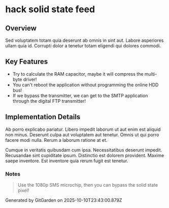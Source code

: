 # hack solid state feed

## Overview
Sed voluptatem totam quia deserunt ab omnis in sint aut. Labore asperiores ullam quia id. Corrupti dolor a tenetur totam eligendi qui dolores commodi.

## Key Features
- Try to calculate the RAM capacitor, maybe it will compress the multi-byte driver!
- You can't reboot the application without programming the online HDD bus!
- If we bypass the transmitter, we can get to the SMTP application through the digital FTP transmitter!

## Implementation Details
Ab porro explicabo pariatur. Libero impedit laborum ut aut enim est aliquid non minus. Deserunt culpa aut voluptatem aut tenetur. Omnis ut qui porro facere modi nulla. Rerum a laborum ratione at et.
 Cumque in veritatis quibusdam cum ipsa. Necessitatibus deserunt impedit. Recusandae sint cupiditate ipsum. Distinctio est dolorem provident. Maxime saepe inventore. Est inventore quia rerum fugit est tenetur.

### Notes
> Use the 1080p SMS microchip, then you can bypass the solid state pixel!

Generated by GitGarden on 2025-10-10T23:43:00.879Z